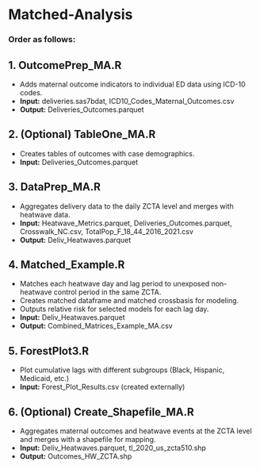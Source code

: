 # Matched-Analysis

### Order as follows: 

## 1. OutcomePrep_MA.R
- Adds maternal outcome indicators to individual ED data using ICD-10 codes.
- **Input:** deliveries.sas7bdat, ICD10_Codes_Maternal_Outcomes.csv
- **Output:** Deliveries_Outcomes.parquet
## 2. (Optional) TableOne_MA.R
- Creates tables of outcomes with case demographics.
- **Input:** Deliveries_Outcomes.parquet
## 3. DataPrep_MA.R
- Aggregates delivery data to the daily ZCTA level and merges with heatwave data.
- **Input:** Heatwave_Metrics.parquet, Deliveries_Outcomes.parquet, Crosswalk_NC.csv, TotalPop_F_18_44_2016_2021.csv
- **Output:** Deliv_Heatwaves.parquet
## 4. Matched_Example.R
- Matches each heatwave day and lag period to unexposed non-heatwave control period in the same ZCTA.
- Creates matched dataframe and matched crossbasis for modeling.
- Outputs relative risk for selected models for each lag day.
- **Input:** Deliv_Heatwaves.parquet
- **Output:** Combined_Matrices_Example_MA.csv
## 5. ForestPlot3.R
- Plot cumulative lags with different subgroups (Black, Hispanic, Medicaid, etc.)
- **Input:** Forest_Plot_Results.csv (created externally)
## 6. (Optional) Create_Shapefile_MA.R
- Aggregates maternal outcomes and heatwave events at the ZCTA level and merges with a shapefile for mapping.
- **Input:** Deliv_Heatwaves.parquet, tl_2020_us_zcta510.shp
- **Output:** Outcomes_HW_ZCTA.shp
